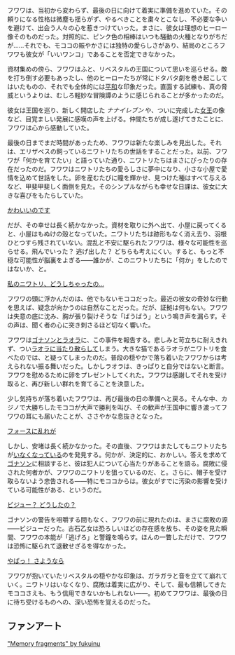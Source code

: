 <!-- title: フワワ・アビスガード -->
<!-- status: 生存 -->

フワワは、当初から変わらず、最後の日に向けて着実に準備を進めていた。その頼りになる性格は微塵も揺らがず、やるべきことを粛々とこなし、不必要な争いを避けて、出会う人々の心を惹きつけていった。まさに、彼女は理想のヒーロー像そのものだった。対照的に、ピンク色の相棒はいつも騒動の火種となりがちだが……それでも、モココの賑やかさには独特の愛らしさがあり、結局のところフワワも彼女が「いいワンコ」であることを否定できなかった。

資材集めの傍ら、フワワはふと、リベスタルの王国について思いを巡らせる。敵を打ち倒す必要もあったし、他のヒーローたちが常にドタバタ劇を巻き起こしてはいたものの、それでも全体的には[平和](https://www.youtube.com/live/zdQoGFICNDk?feature=shared&t=2085)な印象だった。直面する試練も、真の脅威というよりは、むしろ軽妙な冒険譚のように感じられることが多かったのだ。

彼女は王国を巡り、新しく開店した _ナナイレブン_ や、ついに完成した[女王](https://www.youtube.com/live/zdQoGFICNDk?feature=shared&t=2133)の像など、目覚ましい発展に感嘆の声を上げる。仲間たちが成し遂げてきたことに、フワワは心から感動していた。

最後の日までまだ時間があったため、フワワは新たな楽しみを見出した。それは、エリザベスの飼っているニワトリたちの世話をすることだった。以前、フワワが「何かを育てたい」と語っていた通り、ニワトリたちはまさにぴったりの存在だったのだ。フワワはニワトリたちの愛らしさに夢中になり、小さな小屋で愛情を込めて世話をした。卵を産むたびに瞳を輝かせ、見つけた種はすべて与えるなど、甲斐甲斐しく面倒を見た。そのシンプルながらも幸せな日課は、彼女に大きな喜びをもたらしていた。

[かわいいのです](#embed:https://www.youtube.com/live/zdQoGFICNDk?feature=shared&t=9083)

だが、その幸せは長く続かなかった。資材を取りに外へ出て、小屋に戻ってくると、小屋はもぬけの殻となっていた。ニワトリたちは跡形もなく消え去り、羽根ひとつすら残されていない。混乱と不安に駆られたフワワは、様々な可能性を巡らせる。飛んでいった？ 逃げ出した？ どちらも考えにくい。すると、もっと不穏な可能性が脳裏をよぎる――誰かが、このニワトリたちに「何か」をしたのではないか、と。

[私のニワトリ、どうしちゃったの…](#embed:https://www.youtube.com/live/zdQoGFICNDk?si=k3FnLH85iZl-cZKz&start=11103)

フワワの頭に浮かんだのは、他でもないモココだった。最近の彼女の奇妙な行動を思えば、疑念が向かうのは自然なことだった。だが、証拠は何もない。フワワは失意の底に沈み、胸が張り裂けそうな「ばうばう」という鳴き声を漏らす。その声は、聞く者の心に突き刺さるほど切なく響いた。

フワワは[ゴナソンとラオラ](https://www.youtube.com/live/zdQoGFICNDk?feature=shared&t=11569)に、この事件を報告する。悲しみと苛立ちに耐えきれず、つい[ラオラに当たり散らして](https://www.youtube.com/live/zdQoGFICNDk?feature=shared&t=11633)しまう。大きな猫であるラオラがニワトリを食べたのでは、と疑ってしまったのだ。普段の穏やかで落ち着いたフワワからは考えられない振る舞いだった。しかしラオラは、きっぱりと自分ではないと断言。フワワを慰めるために卵をプレゼントしてくれた。フワワは感謝してそれを受け取ると、再び新しい群れを育てることを決意した。

少し気持ちが落ち着いたフワワは、再び最後の日の準備へと戻る。そんな中、カジノで大勝ちしたモココが大声で勝利を叫び、その歓声が王国中に響き渡ってフワワの耳にも届いたことが、ささやかな息抜きとなった。

[フォースに乱れが](#embed:https://www.youtube.com/live/zdQoGFICNDk?si=hLhOJsA0QC7bKCkW&start=12521)

しかし、安堵は長く続かなかった。その直後、フワワはまたしてもニワトリたちが[いなくなっている](https://www.youtube.com/live/zdQoGFICNDk?feature=shared&t=13177)のを発見する。何かが、決定的に、おかしい。答えを求めて[ゴナソン](https://www.youtube.com/live/zdQoGFICNDk?feature=shared&t=13459)に相談すると、彼は犯人について心当たりがあることを語る。腐敗に侵された何者かが、フワワのニワトリを狙っているのだ、と。さらに、帽子を受け取らないよう忠告される――特にモココからは。彼女がすでに汚染の影響を受けている可能性がある、というのだ。

[ビジュー？ どうしたの？](#embed:https://www.youtube.com/live/zdQoGFICNDk?feature=shared&t=14707)

ゴナソンの警告を咀嚼する間もなく、フワワの前に現れたのは、まさに腐敗の源――ビジューだった。古石乙女は恐ろしいほどの存在感を放ち、その姿を見た瞬間、フワワの本能が「逃げろ」と警鐘を鳴らす。ほんの一瞥しただけで、フワワは恐怖に駆られて退散せざるを得なかった。

[やばっ！ さようなら](#embed:https://www.youtube.com/live/zdQoGFICNDk?feature=shared&t=15903)

フワワが抱いていたリベスタルの穏やかな印象は、ガラガラと音を立てて崩れていく。ニワトリはいなくなり、腐敗は着実に広がり、そして、最も信頼してきたモココさえも、もう信用できないかもしれない――。初めてフワワは、最後の日に待ち受けるものへの、深い恐怖を覚えるのだった。

## ファンアート

["Memory fragments" by fukuinu](https://x.com/fukuinu_daddy/status/1832892608789770703)
